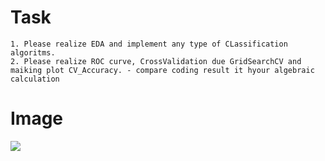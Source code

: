 # Task
    1. Please realize EDA and implement any type of CLassification algoritms. 
    2. Please realize ROC curve, CrossValidation due GridSearchCV and maiking plot CV_Accuracy. - compare coding result it hyour algebraic calculation
# Image
<img src = "https://user-images.githubusercontent.com/98150971/212330864-10d63b83-d3d5-446b-9665-41c5eaa85bec.png">
